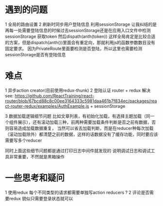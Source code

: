 # 遇到的问题
 1 全局的路由设置
 2 刷新时同步用户登陆信息
   利用sessionStorage 让我纠结的是再每一处需要登陆信息的时候过去sessionStorage还是在应用入口文件中检测sessionStorage 获取token  然后dispath(anth(token)) 这样全局肯定是比较合适的方案，但是dispatch(anth())里面会有重定向，那就利用js的函数参数数目没有固定要求。
   因为PrivateRoute里面要检测是否登陆，所以这里也需要检测sessionStorage是否有登陆信息

# 难点 
 1 异步action creator(目前使用redux-thunk)
 2 登陆认证
   router + redux 解决
   see: https://github.com/ReactTraining/react-router/blob/67bcd88c8c00ee3164333c5981daa461b7f834ec/packages/react-router-redux/examples/AuthExample.js + sessionStorage

3 数据加载逻辑细节问题
  比如文章列表，有初始化加载，有选择主题加载（同一个组件展示），还有滚动加载三种，前两种需要加载条件判断是否之前有数据，否则容易造成加载数据重复， 当然可以省去加载判断，而是在reducer种每次加载（滚动加载除外）都清楚之前的数据，这样的话数据没有了缓存功能，同时要应该需要写多个reducer

  同时上面这些细节问题都是通过打印日志中间件就发现的  说明调试日志和调试工具非常重要，不然就是黑箱操作




# 一些思考和疑问
  1 使用redux 每个不同类型的请求都需要单独写action reducers ?
  2 评论是否需要redux  貌似只需要登录状态就可以

